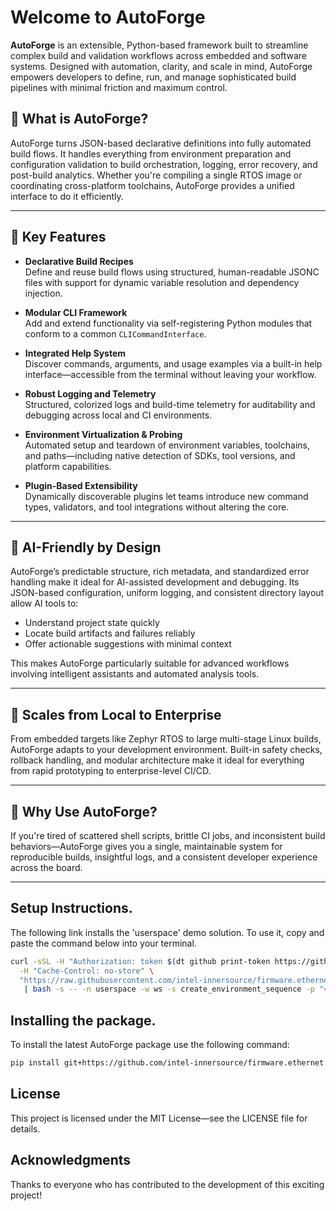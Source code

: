# Welcome to **AutoForge**

**AutoForge** is an extensible, Python-based framework built to streamline complex build and validation workflows across embedded and software systems. Designed with automation, clarity, and scale in mind, AutoForge empowers developers to define, run, and manage sophisticated build pipelines with minimal friction and maximum control.

## 🔧 What is AutoForge?

AutoForge turns JSON-based declarative definitions into fully automated build flows. It handles everything from environment preparation and configuration validation to build orchestration, logging, error recovery, and post-build analytics. Whether you're compiling a single RTOS image or coordinating cross-platform toolchains, AutoForge provides a unified interface to do it efficiently.

---

## 🌟 Key Features

- **Declarative Build Recipes**  
  Define and reuse build flows using structured, human-readable JSONC files with support for dynamic variable resolution and dependency injection.

- **Modular CLI Framework**  
  Add and extend functionality via self-registering Python modules that conform to a common `CLICommandInterface`.

- **Integrated Help System**  
  Discover commands, arguments, and usage examples via a built-in help interface—accessible from the terminal without leaving your workflow.

- **Robust Logging and Telemetry**  
  Structured, colorized logs and build-time telemetry for auditability and debugging across local and CI environments.

- **Environment Virtualization & Probing**  
  Automated setup and teardown of environment variables, toolchains, and paths—including native detection of SDKs, tool versions, and platform capabilities.

- **Plugin-Based Extensibility**  
  Dynamically discoverable plugins let teams introduce new command types, validators, and tool integrations without altering the core.

---

## 🧠 AI-Friendly by Design

AutoForge’s predictable structure, rich metadata, and standardized error handling make it ideal for AI-assisted development and debugging. Its JSON-based configuration, uniform logging, and consistent directory layout allow AI tools to:

- Understand project state quickly  
- Locate build artifacts and failures reliably  
- Offer actionable suggestions with minimal context  

This makes AutoForge particularly suitable for advanced workflows involving intelligent assistants and automated analysis tools.

---

## 🚀 Scales from Local to Enterprise

From embedded targets like Zephyr RTOS to large multi-stage Linux builds, AutoForge adapts to your development environment. Built-in safety checks, rollback handling, and modular architecture make it ideal for everything from rapid prototyping to enterprise-level CI/CD.

---

## 🧩 Why Use AutoForge?

If you're tired of scattered shell scripts, brittle CI jobs, and inconsistent build behaviors—AutoForge gives you a single, maintainable system for reproducible builds, insightful logs, and a consistent developer experience across the board.

---

## Setup Instructions.

The following link installs the 'userspace' demo solution.
To use it, copy and paste the command below into your terminal.

```bash
curl -sSL -H "Authorization: token $(dt github print-token https://github.com/intel-innersource/firmware.ethernet.devop)" \
  -H "Cache-Control: no-store" \
  "https://raw.githubusercontent.com/intel-innersource/firmware.ethernet.devops.auto-forge/refs/heads/main/src/auto_forge/resources/shared/bootstrap.sh" \
   | bash -s -- -n userspace -w ws -s create_environment_sequence -p "<samples>/userspace"
```

## Installing the package.

To install the latest AutoForge package use the following command:

```bash
pip install git+https://github.com/intel-innersource/firmware.ethernet.devops.auto-forge.git --force-reinstall
```

## License

This project is licensed under the MIT License—see the LICENSE file for details.

## Acknowledgments

Thanks to everyone who has contributed to the development of this exciting project!
